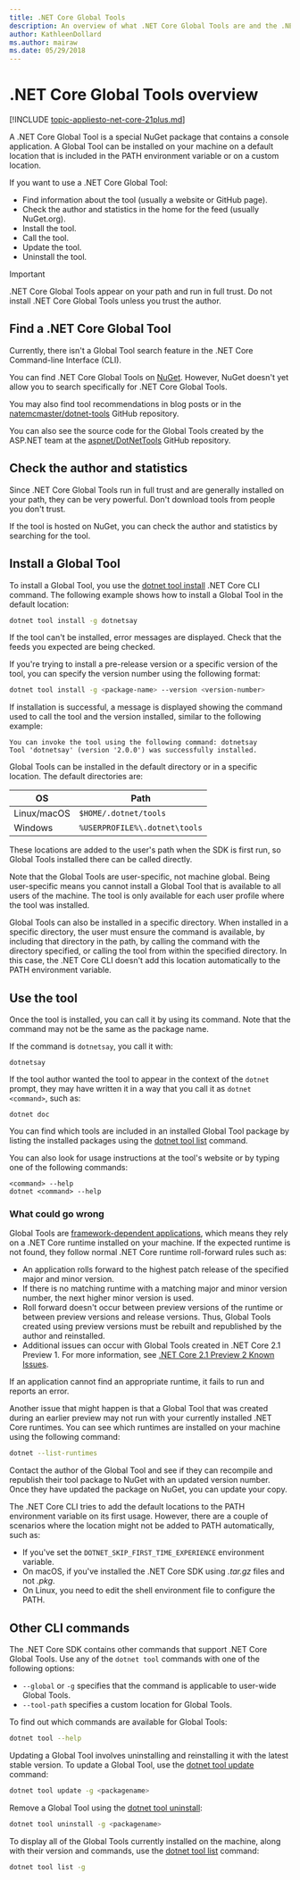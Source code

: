 ```yaml
---
title: .NET Core Global Tools
description: An overview of what .NET Core Global Tools are and the .NET Core CLI commands available for them. 
author: KathleenDollard
ms.author: mairaw
ms.date: 05/29/2018
---
```

# .NET Core Global Tools overview

[!INCLUDE [topic-appliesto-net-core-21plus.md](../../../includes/topic-appliesto-net-core-21plus.md)]

A .NET Core Global Tool is a special NuGet package that contains a console application. A Global Tool can be installed on your machine on a default location that is included in the PATH environment variable or on a custom location.

If you want to use a .NET Core Global Tool:

* Find information about the tool (usually a website or GitHub page).
* Check the author and statistics in the home for the feed (usually NuGet.org).
* Install the tool.
* Call the tool.
* Update the tool.
* Uninstall the tool.

> [!IMPORTANT]
> .NET Core Global Tools appear on your path and run in full trust. Do not install .NET Core Global Tools unless you trust the author.

## Find a .NET Core Global Tool

Currently, there isn't a Global Tool search feature in the .NET Core Command-line Interface (CLI).

You can find .NET Core Global Tools on [NuGet](https://www.nuget.org). However, NuGet doesn't yet allow you to search specifically for .NET Core Global Tools.

You may also find tool recommendations in blog posts or in the [natemcmaster/dotnet-tools](https://github.com/natemcmaster/dotnet-tools) GitHub repository.

You can also see the source code for the Global Tools created by the ASP.NET team at the [aspnet/DotNetTools](https://github.com/aspnet/DotNetTools/) GitHub repository.

## Check the author and statistics

Since .NET Core Global Tools run in full trust and are generally installed on your path, they can be very powerful. Don't download tools from people you don't trust.

If the tool is hosted on NuGet, you can check the author and statistics by searching for the tool.

## Install a Global Tool

To install a Global Tool, you use the [dotnet tool install](dotnet-tool-install.md) .NET Core CLI command. The following example shows how to install a Global Tool in the default location:

```bash
dotnet tool install -g dotnetsay
```

If the tool can't be installed, error messages are displayed. Check that the feeds you expected are being checked.

If you're trying to install a pre-release version or a specific version of the tool, you can specify the version number using the following format:

```bash
dotnet tool install -g <package-name> --version <version-number>
```

If installation is successful, a message is displayed showing the command used to call the tool and the version installed, similar to the following example:

```
You can invoke the tool using the following command: dotnetsay
Tool 'dotnetsay' (version '2.0.0') was successfully installed.
```

Global Tools can be installed in the default directory or in a specific location. The default directories are:

| OS          | Path                          |
|-------------|-------------------------------|
| Linux/macOS | `$HOME/.dotnet/tools`         |
| Windows     | `%USERPROFILE%\.dotnet\tools` |

These locations are added to the user's path when the SDK is first run, so Global Tools installed there can be called directly.

Note that the Global Tools are user-specific, not machine global. Being user-specific means you cannot install a Global Tool that is available to all users of the machine. The tool is only available for each user profile where the tool was installed.

Global Tools can also be installed in a specific directory. When installed in a specific directory, the user must ensure the command is available, by including that directory in the path, by calling the command with the directory specified, or calling the tool from within the specified directory.
In this case, the .NET Core CLI doesn't add this location automatically to the PATH environment variable.

## Use the tool

Once the tool is installed, you can call it by using its command. Note that the command may not be the same as the package name.

If the command is `dotnetsay`, you call it with:

```console
dotnetsay
```

If the tool author wanted the tool to appear in the context of the `dotnet` prompt, they may have written it in a way that you call it as `dotnet <command>`, such as:

```console
dotnet doc
```

You can find which tools are included in an installed Global Tool package by listing the installed packages using the [dotnet tool list](dotnet-tool-list.md) command.

You can also look for usage instructions at the tool's website or by typing one of the following commands:

```console
<command> --help
dotnet <command> --help
```

### What could go wrong

Global Tools are [framework-dependent applications](../deploying/index.md#framework-dependent-deployments-fdd), which means they rely on a .NET Core runtime installed on your machine. If the expected runtime is not found, they follow normal .NET Core runtime roll-forward rules such as:

* An application rolls forward to the highest patch release of the specified major and minor version.
* If there is no matching runtime with a matching major and minor version number, the next higher minor version is used.
* Roll forward doesn't occur between preview versions of the runtime or between preview versions and release versions. Thus, Global Tools created using preview versions must be rebuilt and republished by the author and reinstalled.
* Additional issues can occur with Global Tools created in .NET Core 2.1 Preview 1. For more information, see [.NET Core 2.1 Preview 2 Known Issues](https://github.com/dotnet/core/blob/master/release-notes/2.1/Preview/2.1.0-preview2-known-issues.md).

If an application cannot find an appropriate runtime, it fails to run and reports an error.

Another issue that might happen is that a Global Tool that was created during an earlier preview may not run with your currently installed .NET Core runtimes. You can see which runtimes are installed on your machine using the following command:

```bash
dotnet --list-runtimes
```

Contact the author of the Global Tool and see if they can recompile and republish their tool package to NuGet with an updated version number. Once they have updated the package on NuGet, you can update your copy.

The .NET Core CLI tries to add the default locations to the PATH environment variable on its first usage. However, there are a couple of scenarios where the location might not be added to PATH automatically, such as:

* If you've set the `DOTNET_SKIP_FIRST_TIME_EXPERIENCE` environment variable.
* On macOS, if you've installed the .NET Core SDK using *.tar.gz* files and not *.pkg*.
* On Linux, you need to edit the shell environment file to configure the PATH.

## Other CLI commands

The .NET Core SDK contains other commands that support .NET Core Global Tools. Use any of the `dotnet tool` commands with one of the following options:

* `--global` or `-g` specifies that the command is applicable to user-wide Global Tools.
* `--tool-path` specifies a custom location for Global Tools.

To find out which commands are available for Global Tools:

```bash
dotnet tool --help
```

Updating a Global Tool involves uninstalling and reinstalling it with the latest stable version. To update a Global Tool, use the [dotnet tool update](dotnet-tool-update.md) command:

```bash
dotnet tool update -g <packagename>
```

Remove a Global Tool using the [dotnet tool uninstall](dotnet-tool-uninstall.md):

```bash
dotnet tool uninstall -g <packagename>
```

To display all of the Global Tools currently installed on the machine, along with their version and commands, use the [dotnet tool list](dotnet-tool-list.md) command:

```bash
dotnet tool list -g
```